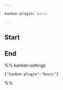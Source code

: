 ```yaml
---

kanban-plugin: basic

---
```


## Start



## End





%% kanban:settings
```
{"kanban-plugin":"basic"}
```
%%